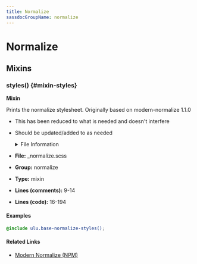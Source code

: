 ```yaml
---
title: Normalize
sassdocGroupName: normalize
---
```



# Normalize





## Mixins




<div class="sassdoc-item-header">

###  styles() {#mixin-styles}

  <div class="sassdoc-item-header__labels">
    <span class="tag tag--primary"><strong>Mixin</strong></span>
  </div>

</div>

  

Prints the normalize stylesheet. Originally based on modern-normalize 1.1.0
- This has been reduced to what is needed and doesn't interfere
- Should be updated/added to as needed
    
    

    <details>
      <summary>File Information</summary>
- **File:** _normalize.scss
- **Group:** normalize
- **Type:** mixin
- **Lines (comments):** 9-14
- **Lines (code):** 16-194
    </details>
    

#### Examples

      


``` scss
@include ulu.base-normalize-styles();
```
  

      

#### Related Links

- [Modern Normalize (NPM)](https://www.npmjs.com/package/modern-normalize)

    
  
  